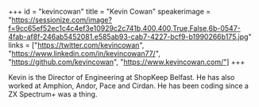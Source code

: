 +++
id = "kevincowan"
title = "Kevin Cowan"
speakerimage = "https://sessionize.com/image?f=9cc65ef52ec1c4c4ef3e10929c2c741b,400,400,True,False,6b-0547-4fab-af8f-246ab5452081.e585ab93-cab7-4227-bcf9-b1990266b175.jpg"
links = ["https://twitter.com/kevincowan", "https://www.linkedin.com/in/kevincowan77/", "https://github.com/kevincowan", "https://www.kevincowan.com/"]
+++

Kevin is the Director of Engineering at ShopKeep Belfast.  He has also worked at Amphion, Andor, Pace and Cirdan.  He has been coding since a ZX Spectrum+ was a thing.